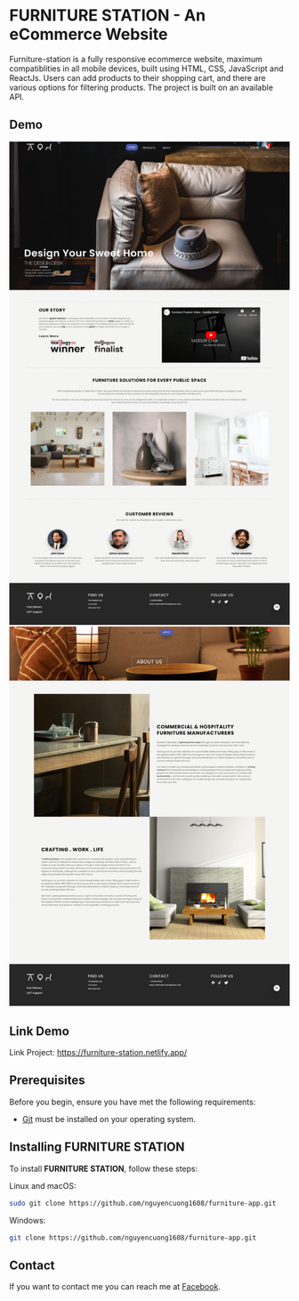 # FURNITURE STATION - An eCommerce Website

Furniture-station is a fully responsive ecommerce website, maximum compatiblities in all mobile devices, built using HTML, CSS, JavaScript and ReactJs.
Users can add products to their shopping cart, and there are various options for filtering products. The project is built on an available API.

## Demo

![Furniture-station Demo](./src/assets/demo-website/homePage.png "Home Page Demo")
![Furniture-station Demo](./src/assets/demo-website/aboutPage.png "About Page Demo")

## Link Demo

Link Project: https://furniture-station.netlify.app/

## Prerequisites

Before you begin, ensure you have met the following requirements:

- [Git](https://git-scm.com/downloads "Download Git") must be installed on your operating system.

## Installing FURNITURE STATION

To install **FURNITURE STATION**, follow these steps:

Linux and macOS:

```bash
sudo git clone https://github.com/nguyencuong1608/furniture-app.git
```

Windows:

```bash
git clone https://github.com/nguyencuong1608/furniture-app.git
```

## Contact

If you want to contact me you can reach me at [Facebook](https://www.facebook.com/profile.php?id=100004068516734).
